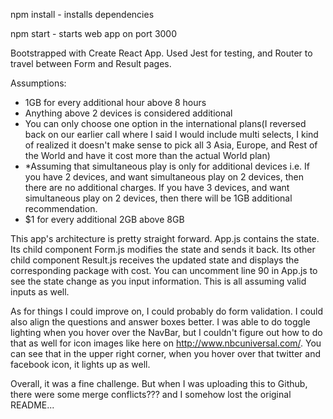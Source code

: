 npm install - installs dependencies

npm start - starts web app on port 3000

Bootstrapped with Create React App. Used Jest for testing, and Router to travel between Form and Result pages.

Assumptions:
- 1GB for every additional hour above 8 hours
- Anything above 2 devices is considered additional
- You can only choose one option in the international plans(I reversed back on our earlier call where I said I would include multi selects, I kind of realized it doesn't make sense to pick all 3 Asia, Europe, and Rest of the World and have it cost more than the actual World plan)
- *Assuming that simultaneous play is only for additional devices
i.e. If you have 2 devices, and want simultaneous play on 2 devices, then there are no additional charges.
     If you have 3 devices, and want simultaneous play on 2 devices, then there will be 1GB additional recommendation.
- $1 for every additional 2GB above 8GB


This app's architecture is pretty straight forward. App.js contains the state. Its child component Form.js modifies the state and sends it back. Its other child component Result.js receives the updated state and displays the corresponding package with cost. You can uncomment line 90 in App.js to see the state change as you input information. This is all assuming valid inputs as well. 


As for things I could improve on, I could probably do form validation. I could also align the questions and answer boxes better. I was able to do toggle lighting when you hover over the NavBar, but I couldn't figure out how to do that as well for icon images like here on http://www.nbcuniversal.com/. You can see that in the upper right corner, when you hover over that twitter and facebook icon, it lights up as well. 

Overall, it was a fine challenge. But when I was uploading this to Github, there were some merge conflicts??? and I somehow lost the original README...

